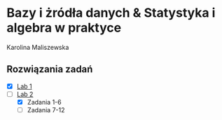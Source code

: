 # Bazy i żródła danych & Statystyka i algebra w praktyce 
Karolina Maliszewska 
## Rozwiązania zadań
- [x] [Lab 1](Lab1)
- [ ] [Lab 2](Lab2)
     - [x] Zadania 1-6
     - [ ] Zadania 7-12 
